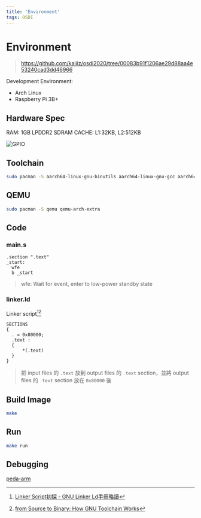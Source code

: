 ```yaml
---
title: 'Environment'
tags: OSDI
---
```


# Environment

> https://github.com/kaiiiz/osdi2020/tree/00083b91f1206ae29d88aa4e53240cad3dd46966

Development Environment:

* Arch Linux
* Raspberry Pi 3B+

## Hardware Spec

RAM: 1GB LPDDR2 SDRAM
CACHE: L1:32KB, L2:512KB

![GPIO](https://i.imgur.com/8KOmt8c.png)


## Toolchain

```bash
sudo pacman -S aarch64-linux-gnu-binutils aarch64-linux-gnu-gcc aarch64-linux-gnu-gdb
```

## QEMU

```bash
sudo pacman -S qemu qemu-arch-extra
```

## Code

### main.s

```ASM
.section ".text"
_start:
  wfe
  b _start
```

> wfe: Wait for event, enter to low-power standby state

### linker.ld

Linker script[^1][^2]

```
SECTIONS
{
  . = 0x80000;
  .text :
  {
      *(.text)
  }
}
```

> 把 input files 的 `.text` 放到 output files 的 `.text` section，並將 output files 的 `.text` section 放在 `0x80000` 後

## Build Image

```bash
make
```

## Run

```bash
make run
```

## Debugging

[peda-arm](https://github.com/alset0326/peda-arm)


[^1]: [Linker Script初探 - GNU Linker Ld手冊略讀](https://wen00072.github.io/blog/2014/03/14/study-on-the-linker-script/)
[^2]: [from Source to Binary: How GNU Toolchain Works](https://www.slideshare.net/jserv/from-source-to-binary-how-gnu-toolchain-works/43)
